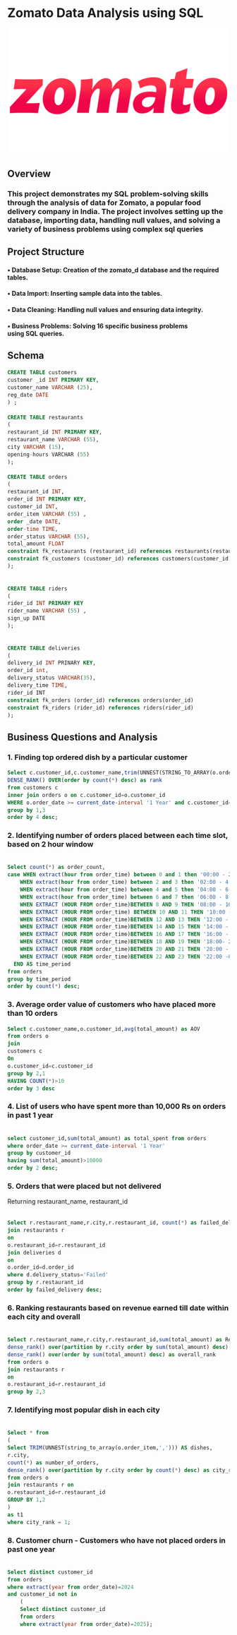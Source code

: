 # Zomato Data Analysis using SQL
![Zomato logo](https://github.com/Megha120900/zomato-sql_project/blob/main/Zomato-Logo.png)

## Overview
### This project demonstrates my SQL problem-solving skills through the analysis of data for Zomato, a popular food delivery company in India. The project involves setting up the database, importing data, handling null values, and solving a variety of business problems using complex sql queries

## Project Structure

#### • Database Setup: Creation of the zomato_d database and the required tables.
#### • Data Import: Inserting sample data into the tables.
#### • Data Cleaning: Handling null values and ensuring data integrity.
#### • Business Problems: Solving 16 specific business problems using SQL queries.


## Schema

```sql
CREATE TABLE customers
customer _id INT PRIMARY KEY,
customer_name VARCHAR (25),
reg_date DATE
) ;

CREATE TABLE restaurants
(
restaurant_id INT PRIMARY KEY,
restaurant_name VARCHAR (55),
city VARCHAR (15),
opening-hours VARCHAR (55)
);

CREATE TABLE orders
(
restaurant_id INT,
order_id INT PRIMARY KEY,
customer_id INT,
order_item VARCHAR (55) ,
order _date DATE,
order-time TIME,
order_status VARCHAR (55),
total_amount FLOAT
constraint fk_restaurants (restaurant_id) references restaurants(restaurant_id)
constraint fk_customers (customer_id) references customers(customer_id)
);


CREATE TABLE riders
(
rider_id INT PRIMARY KEY
rider_name VARCHAR (55) ,
sign_up DATE
);


CREATE TABLE deliveries
(
delivery_id INT PRINARY KEY,
order_id int,
delivery_status VARCHAR(35),
delivery_time TIME,
rider_id INT
constraint fk_orders (order_id) references orders(order_id)
constraint fk_riders (rider_id) references riders(rider_id)
);

```
## Business Questions and Analysis

### 1. Finding top ordered dish by a particular customer

```sql
Select c.customer_id,c.customer_name,trim(UNNEST(STRING_TO_ARRAY(o.order_item, ','))) as dish,count(*),
DENSE_RANK() OVER(order by count(*) desc) as rank
from customers c
inner join orders o on c.customer_id=o.customer_id
WHERE o.order_date >= current_date-interval '1 Year' and c.customer_id=1563
group by 1,3
order by 4 desc;

```

### 2. Identifying number of orders placed between each time slot, based on 2 hour window 

```sql

Select count(*) as order_count,
case WHEN extract(hour from order_time) between 0 and 1 then '00:00 - 2:00'
	WHEN extract(hour from order_time) between 2 and 3 then '02:00 - 4:00'
	WHEN extract(hour from order_time) between 4 and 5 then '04:00 - 6:00'
	WHEN extract(hour from order_time) between 6 and 7 then '06:00 - 8:00'
	WHEN EXTRACT (HOUR FROM order_time)BETWEEN 8 AND 9 THEN '08:00 - 10:00'
	WHEN EXTRACT (HOUR FROM order_time) BETWEEN 10 AND 11 THEN '10:00 - 12:00'
 	WHEN EXTRACT (HOUR FROM order_time)BETWEEN 12 AND 13 THEN '12:00 - 14:00'
 	WHEN EXTRACT (HOUR FROM order_time)BETWEEN 14 AND 15 THEN '14:00 - 16:00'
 	WHEN EXTRACT (HOUR FROM order_time)BETWEEN 16 AND 17 THEN '16:00 - 18:00'
	WHEN EXTRACT (HOUR FROM order_time)BETWEEN 18 AND 19 THEN '18:00- 20:00'
	WHEN EXTRACT (HOUR FROM order_time)BETWEEN 20 AND 21 THEN '20:00 - 22:00'
	WHEN EXTRACT (HOUR FROM order_time)BETWEEN 22 AND 23 THEN '22:00 -00:00'
  END AS time_period
from orders
group by time_period
order by count(*) desc;

```

### 3. Average order value of customers who have placed more than 10 orders


```sql
Select c.customer_name,o.customer_id,avg(total_amount) as AOV
from orders o 
join 
customers c 
On
o.customer_id=c.customer_id
group by 2,1
HAVING COUNT(*)>10
order by 3 desc

```

### 4. List of users who have spent more than 10,000 Rs on orders in past 1 year

```sql

select customer_id,sum(total_amount) as total_spent from orders
where order_date >= current_date-interval '1 Year'
group by customer_id
having sum(total_amount)>10000
order by 2 desc;

```

### 5. Orders that were placed but not delivered
Returning restaurant_name, restaurant_id

```sql

Select r.restaurant_name,r.city,r.restaurant_id, count(*) as failed_delivery from orders o
join restaurants r 
on
o.restaurant_id=r.restaurant_id
join deliveries d
on 
o.order_id=d.order_id
where d.delivery_status='Failed'
group by r.restaurant_id
order by failed_delivery desc;

```

### 6. Ranking restaurants based on revenue earned till date within each city and overall

```sql

Select r.restaurant_name,r.city,r.restaurant_id,sum(total_amount) as Revenue,
dense_rank() over(partition by r.city order by sum(total_amount) desc) as withincity_rank,
dense_rank() over(order by sum(total_amount) desc) as overall_rank
from orders o
join restaurants r
on 
o.restaurant_id=r.restaurant_id
group by 2,3

```

### 7. Identifying most popular dish in each city

```sql

Select * from
(
Select TRIM(UNNEST(string_to_array(o.order_item,','))) AS dishes,
r.city,
count(*) as number_of_orders,
dense_rank() over(partition by r.city order by count(*) desc) as city_rank
from orders o
join restaurants r on
o.restaurant_id=r.restaurant_id
GROUP BY 1,2
) 
as t1
where city_rank = 1;

```

### 8. Customer churn - Customers who have not placed orders in past one year

```sql

Select distinct customer_id
from orders
where extract(year from order_date)=2024
and customer_id not in
	(
	Select distinct customer_id
	from orders
	where extract(year from order_date)=2025);

```


